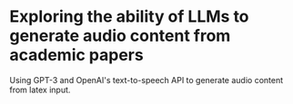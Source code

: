 # Exploring the ability of LLMs to generate audio content from academic papers 

Using GPT-3 and OpenAI's text-to-speech API to generate audio content from latex input. 

